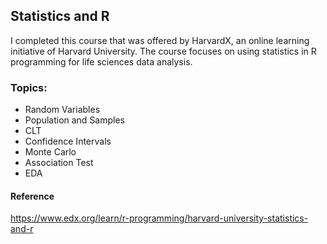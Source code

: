 ## Statistics and R 
I completed this course that was offered by HarvardX, an online learning initiative of Harvard University. 
The course focuses on using statistics in R programming for life sciences data analysis.
### Topics:
* Random Variables
* Population and Samples
* CLT
* Confidence Intervals
* Monte Carlo
* Association Test
* EDA

#### Reference
https://www.edx.org/learn/r-programming/harvard-university-statistics-and-r
